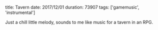 title: Tavern
date: 2017/12/01
duration: 73907
tags: ['gamemusic', 'instrumental']

Just a chill little melody, sounds to me like music for a tavern in an RPG.
